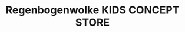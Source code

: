 ---
title: "Regenbogenwolke KIDS CONCEPT STORE"
url: /coburg/regenbogenwolke-kids-concept-store/
shop: Allgemein
---